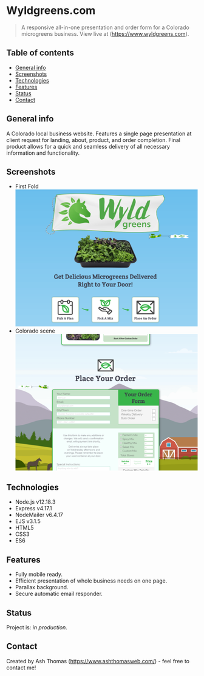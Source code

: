# Wyldgreens.com
> A responsive all-in-one presentation and order form for a Colorado microgreens business.
> View live at (https://www.wyldgreens.com).

## Table of contents
* [General info](#general-info)
* [Screenshots](#screenshots)
* [Technologies](#technologies)
* [Features](#features)
* [Status](#status)
* [Contact](#contact)

## General info
A Colorado local business website. Features a single page presentation at client request for landing, about, product, and order completion. Final product allows for a quick and seamless delivery of all necessary information and functionality.

## Screenshots
* First Fold
![Example screenshot](/public/images/readme/Capture1.png)
* Colorado scene
![Example screenshot](/public/images/readme/Capture2.png)

## Technologies
* Node.js v12.18.3
* Express v4.17.1
* NodeMailer v6.4.17
* EJS v3.1.5
* HTML5
* CSS3
* ES6

## Features
* Fully mobile ready.
* Efficient presentation of whole business needs on one page.
* Parallax background.
* Secure automatic email responder.

## Status
Project is: _in production_.

## Contact
Created by Ash Thomas (https://www.ashthomasweb.com/) - feel free to contact me!
